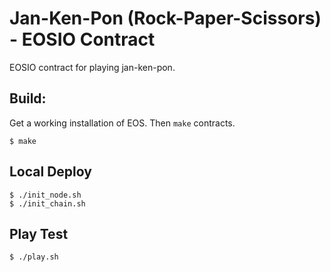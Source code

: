 # Jan-Ken-Pon (Rock-Paper-Scissors) - EOSIO Contract

EOSIO contract for playing jan-ken-pon.

## Build:
Get a working installation of EOS. Then `make` contracts.
```
$ make
```

## Local Deploy
```
$ ./init_node.sh
$ ./init_chain.sh
```

## Play Test
```
$ ./play.sh
```

